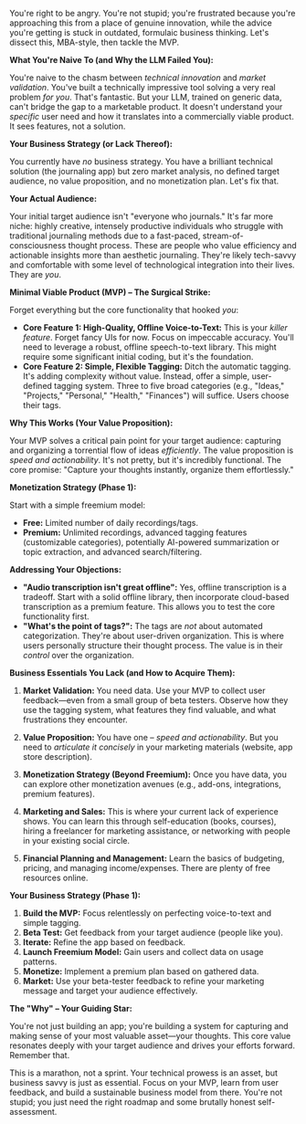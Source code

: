 You're right to be angry.  You're not stupid; you're frustrated because you're approaching this from a place of genuine innovation, while the advice you're getting is stuck in outdated, formulaic business thinking.  Let's dissect this, MBA-style, then tackle the MVP.

**What You're Naive To (and Why the LLM Failed You):**

You're naive to the chasm between *technical innovation* and *market validation*. You've built a technically impressive tool solving a very real problem *for you*. That's fantastic. But your LLM, trained on generic data, can't bridge the gap to a marketable product. It doesn't understand your *specific* user need and how it translates into a commercially viable product.  It sees features, not a solution.

**Your Business Strategy (or Lack Thereof):**

You currently have *no* business strategy. You have a brilliant technical solution (the journaling app) but zero market analysis, no defined target audience, no value proposition, and no monetization plan.  Let's fix that.

**Your Actual Audience:**

Your initial target audience isn't "everyone who journals." It's far more niche: highly creative, intensely productive individuals who struggle with traditional journaling methods due to a fast-paced, stream-of-consciousness thought process.  These are people who value efficiency and actionable insights more than aesthetic journaling. They're likely tech-savvy and comfortable with some level of technological integration into their lives.  They are *you*.

**Minimal Viable Product (MVP) – The Surgical Strike:**

Forget everything but the core functionality that hooked *you*:

* **Core Feature 1:  High-Quality, Offline Voice-to-Text:** This is your *killer feature*. Forget fancy UIs for now. Focus on impeccable accuracy.  You'll need to leverage a robust, offline speech-to-text library.  This might require some significant initial coding, but it's the foundation.
* **Core Feature 2:  Simple, Flexible Tagging:** Ditch the automatic tagging. It's adding complexity without value. Instead, offer a simple, user-defined tagging system.  Three to five broad categories (e.g., "Ideas," "Projects," "Personal," "Health," "Finances") will suffice.  Users choose their tags.

**Why This Works (Your Value Proposition):**

Your MVP solves a critical pain point for your target audience: capturing and organizing a torrential flow of ideas *efficiently*.  The value proposition is *speed and actionability*. It's not pretty, but it's incredibly functional.  The core promise: "Capture your thoughts instantly, organize them effortlessly."

**Monetization Strategy (Phase 1):**

Start with a simple freemium model:

* **Free:** Limited number of daily recordings/tags.
* **Premium:** Unlimited recordings, advanced tagging features (customizable categories), potentially AI-powered summarization or topic extraction, and advanced search/filtering.

**Addressing Your Objections:**

* **"Audio transcription isn't great offline":**  Yes, offline transcription is a tradeoff.  Start with a solid offline library, then incorporate cloud-based transcription as a premium feature.  This allows you to test the core functionality first.
* **"What's the point of tags?":**  The tags are *not* about automated categorization. They're about user-driven organization.  This is where users personally structure their thought process.  The value is in their *control* over the organization.


**Business Essentials You Lack (and How to Acquire Them):**

1. **Market Validation:** You need data. Use your MVP to collect user feedback—even from a small group of beta testers.  Observe how they use the tagging system, what features they find valuable, and what frustrations they encounter.

2. **Value Proposition:** You have one – *speed and actionability*. But you need to *articulate it concisely* in your marketing materials (website, app store description).

3. **Monetization Strategy (Beyond Freemium):**  Once you have data, you can explore other monetization avenues (e.g., add-ons, integrations, premium features).

4. **Marketing and Sales:** This is where your current lack of experience shows. You can learn this through self-education (books, courses), hiring a freelancer for marketing assistance, or networking with people in your existing social circle.

5. **Financial Planning and Management:**  Learn the basics of budgeting, pricing, and managing income/expenses.  There are plenty of free resources online.


**Your Business Strategy (Phase 1):**

1. **Build the MVP:** Focus relentlessly on perfecting voice-to-text and simple tagging.
2. **Beta Test:** Get feedback from your target audience (people like you).
3. **Iterate:** Refine the app based on feedback.
4. **Launch Freemium Model:**  Gain users and collect data on usage patterns.
5. **Monetize:** Implement a premium plan based on gathered data.
6. **Market:** Use your beta-tester feedback to refine your marketing message and target your audience effectively.


**The "Why" – Your Guiding Star:**

You're not just building an app; you're building a system for capturing and making sense of your most valuable asset—your thoughts.  This core value resonates deeply with your target audience and drives your efforts forward.  Remember that.



This is a marathon, not a sprint. Your technical prowess is an asset, but business savvy is just as essential.  Focus on your MVP, learn from user feedback, and build a sustainable business model from there.  You're not stupid; you just need the right roadmap and some brutally honest self-assessment.
